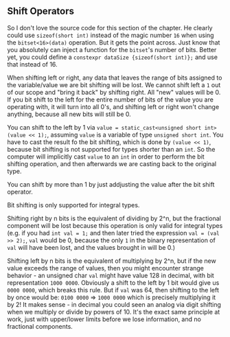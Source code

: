 ## Shift Operators

So I don't love the source code for this section of the chapter. He clearly could use `sizeof(short int)` instead of the magic number `16` when using the `bitset<16>(data)` operation. But it gets the point across. Just know that you absolutely can inject a function for the `bitset`'s number of bits. Better yet, you could define a `constexpr dataSize {sizeof(short int)};` and use that instead of 16. 

When shifting left or right, any data that leaves the range of bits assigned to the variable/value we are bit shifting will be lost. We cannot shift left a `1` out of our scope and "bring it back" by shifting right. All "new" values will be 0. If you bit shift to the left for the entire number of bits of the value you are operating with, it will turn into all 0's, and shifting left or right won't change anything, because all new bits will still be 0. 

You can shift to the left by 1 via `value = static_cast<unsigned short int>(value << 1);`, assuming `value` is a variable of type `unsigned short int`. You have to cast the result fo the bit shifting, which is done by `(value << 1)`, because bit shifting is not supported for types shorter than an `int`. So the computer will implicitly cast `value` to an `int` in order to perform the bit shifting operation, and then afterwards we are casting back to the original type. 

You can shift by more than 1 by just addjusting the value after the bit shift operator. 


Bit shifting is only supported for integral types. 


Shifting right by n bits is the equivalent of dividing by 2^n, but the fractional component will be lost because this operation is only valid for integral types (e.g. if you had `int val = 1;` and then later tried the expression `val = (val >> 2);`, `val` would be 0, because the only `1` in the binary representation of `val` will have been lost, and the values brought in will be 0.)

Shifting left by n bits is the equivalent of multiplying by 2^n, but if the new value exceeds the range of values, then you might encounter strange behavior - an unsigned char `val` might have value 128 in decimal, with bit representation `1000 0000`. Obviously a shift to the left by 1 bit would give us `0000 0000`, which breaks this rule. But if `val` was 64, then shifting to the left by once would be: `0100 0000` => `1000 0000` which is precisely multiplying it by 2! It makes sense - in decimal you could seen an analog via digit shifting when we multiply or divide by powers of 10. It's the exact same principle at work, just with upper/lower limits before we lose information, and no fractional components. 